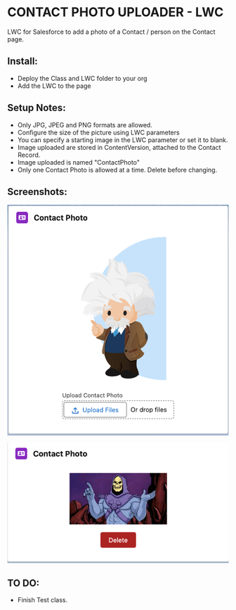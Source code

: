 # CONTACT PHOTO UPLOADER - LWC

LWC for Salesforce to add a photo of a Contact / person on the Contact page.

## Install:
- Deploy the Class and LWC folder to your org
- Add the LWC to the page

## Setup Notes:
- Only JPG, JPEG and PNG formats are allowed.
- Configure the size of the picture using LWC parameters
- You can specify a starting image in the LWC parameter or set it to blank.
- Image uploaded are stored in ContentVersion, attached to the Contact Record.
- Image uploaded is named "ContactPhoto"
- Only one Contact Photo is allowed at a time.  Delete before changing.

## Screenshots:
![ALT TEXT](/screenshots/1.png?raw=true "Default Photo")

![ALT TEXT](/screenshots/2.png?raw=true "Uploaded Photo")

## TO DO:
- Finish Test class.

